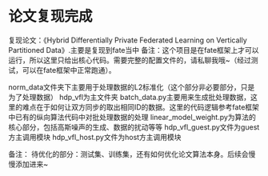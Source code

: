 # 论文复现完成
复现论文：《Hybrid Differentially Private Federated Learning on Vertically Partitioned Data》.主要是复现到fate当中
备注：这个项目是在fate框架上才可以运行，所以这里只给出核心代码。需要完整的配置文件的，请私聊我哦~（经过测试，可以在fate框架中正常跑通）。

norm_data文件夹下主要用于处理数据的L2标准化（这个部分非必要部分，只是为了处理数据）
hdp_vfl为主文件夹
  batch_data.py主要用来生成批处理数据，这里的难点在于如何让双方同步的取出相同ID的数据。这里的代码逻辑参考fate框架中已有的纵向算法代码中对批处理数据的处理
  linear_model_weight.py为算法的核心部分，包括高斯噪声的生成、数据的扰动等等
  hdp_vfl_guest.py文件为guest方主调用模块
  hdp_vfl_host.py文件为host方主调用模块
  
  
备注：
待优化的部分：测试集、训练集，还有如何优化论文算法本身。后续会慢慢添加进来~
